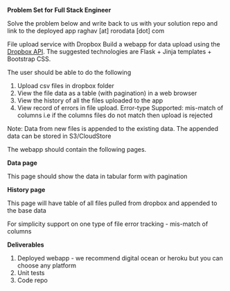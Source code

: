 **Problem Set for Full Stack Engineer**

Solve the problem below and write back to us with your solution repo and link to the deployed app raghav [at] rorodata [dot] com

File upload service with Dropbox
Build a webapp for data upload using the [Dropbox API](https://www.dropbox.com/developers/documentation/python#overview). The suggested technologies are Flask + Jinja templates + Bootstrap CSS.

The user should be able to do the following
1. Upload csv files in dropbox folder
2. View the file data as a table (with pagination) in a web browser
3. View the history of all the files uploaded to the app
4. View record of errors in file upload. Error-type Supported: mis-match of columns i.e if the columns files do not match then upload is rejected

Note: Data from new files is appended to the existing data. The appended data can be stored in S3/CloudStore

The webapp should contain the following pages.

**Data page**

This page should show the data in tabular form with pagination

**History page**

This page will have table of all files pulled from dropbox and appended to the base data

For simplicity support on one type of file error tracking - mis-match of columns

**Deliverables**

1. Deployed webapp - we recommend digital ocean or heroku but you can choose any platform
2. Unit tests
3. Code repo
